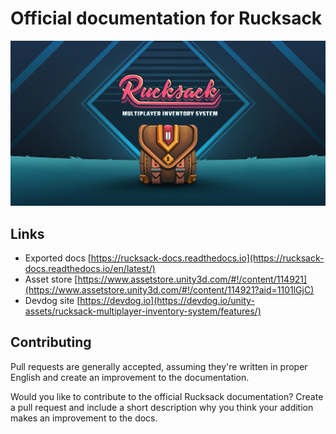 # Official documentation for Rucksack

![Rucksack](docs/Assets/Rucksack.png)

## Links

- Exported docs [https://rucksack-docs.readthedocs.io](https://rucksack-docs.readthedocs.io/en/latest/)
- Asset store [https://www.assetstore.unity3d.com/#!/content/114921](https://www.assetstore.unity3d.com/#!/content/114921?aid=1101lGjC)
- Devdog site [https://devdog.io](https://devdog.io/unity-assets/rucksack-multiplayer-inventory-system/features/)

## Contributing

Pull requests are generally accepted, assuming they're written in proper English and create an improvement to the documentation.

Would you like to contribute to the official Rucksack documentation? Create a pull request and include a short description why you think your addition makes an improvement to the docs.
